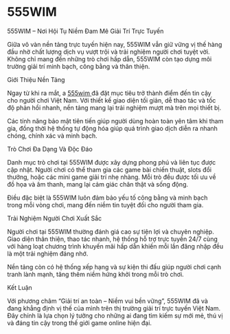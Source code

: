 # 555WIM
555WIM – Nơi Hội Tụ Niềm Đam Mê Giải Trí Trực Tuyến


Giữa vô vàn nền tảng trực tuyến hiện nay, 555WIM vẫn giữ vững vị thế hàng đầu nhờ chất lượng dịch vụ vượt trội và trải nghiệm người chơi tuyệt vời. Không chỉ mang đến những trò chơi hấp dẫn, 555WIM còn tạo dựng môi trường giải trí minh bạch, công bằng và thân thiện.

Giới Thiệu Nền Tảng

Ngay từ khi ra mắt, a <a href=https://555wim.top> 555wim </a>  đã đặt mục tiêu trở thành điểm đến tin cậy cho người chơi Việt Nam. Với thiết kế giao diện tối giản, dễ thao tác và tốc độ phản hồi nhanh, nền tảng mang lại trải nghiệm mượt mà trên mọi thiết bị.

Các tính năng bảo mật tiên tiến giúp người dùng hoàn toàn yên tâm khi tham gia, đồng thời hệ thống tự động hóa giúp quá trình giao dịch diễn ra nhanh chóng, chính xác và minh bạch.

Trò Chơi Đa Dạng Và Độc Đáo

Danh mục trò chơi tại 555WIM được xây dựng phong phú và liên tục được cập nhật. Người chơi có thể tham gia các game bài chiến thuật, slots đổi thưởng, hoặc các mini game giải trí nhẹ nhàng. Mỗi trò đều được tối ưu về đồ họa và âm thanh, mang lại cảm giác chân thật và sống động.

Điều đặc biệt là 555WIM luôn đảm bảo yếu tố công bằng và minh bạch trong mỗi vòng chơi, mang đến niềm tin tuyệt đối cho người tham gia.

Trải Nghiệm Người Chơi Xuất Sắc

Người chơi tại 555WIM thường đánh giá cao sự tiện lợi và chuyên nghiệp. Giao diện thân thiện, thao tác nhanh, hệ thống hỗ trợ trực tuyến 24/7 cùng với hàng loạt chương trình khuyến mãi hấp dẫn khiến mỗi lần đăng nhập đều là một trải nghiệm đáng nhớ.

Nền tảng còn có hệ thống xếp hạng và sự kiện thi đấu giúp người chơi cạnh tranh lành mạnh, tăng thêm niềm hứng khởi trong mỗi trò chơi.

Kết Luận

Với phương châm “Giải trí an toàn – Niềm vui bền vững”, 555WIM đã và đang khẳng định vị thế của mình trên thị trường giải trí trực tuyến Việt Nam. Đây chính là lựa chọn lý tưởng cho những ai đang tìm kiếm sự mới mẻ, thú vị và đáng tin cậy trong thế giới game online hiện đại.
